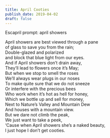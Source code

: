 ```yaml
---
title: April Cooties
publish_date: 2019-04-02
draft: false
---
```


Escapril prompt: april showers

April showers are best viewed through a pane  
of glass to save you from the rain;  
Double-glazed and polarized  
and block that blue light from our eyes.  
And if April showers don’t drain away,  
They’ll lead to flowers once it’s May;  
But when we stop to smell the roses  
We’ll always wear plugs in our noses  
To make quite sure that we do not sneeze  
Or interfere with the precious bees  
Who work when it’s hot as hell for honey,  
Which we bottle up and sell for money,  
Next to Nature’s Valley and Mountain Dew  
And houses with a mountain view.  
But we dare not climb the peak,  
We just want to take a peek,  
‘Cause when April showers she’s a naked beauty,  
I just hope I don’t get cooties.  
